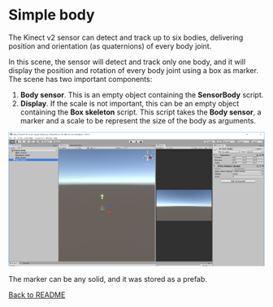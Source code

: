 # Simple body

The Kinect v2 sensor can detect and track up to six bodies, delivering position and orientation (as quaternions) of every body joint.

In this scene, the sensor will detect and track only one body, and it will display the position and rotation of every body joint using a box as marker. The scene has two important components:

1. __Body sensor__. This is an empty object containing the __SensorBody__ script.
2. __Display__. If the scale is not important, this can be an empty object containing the __Box skeleton__ script. This script takes the __Body sensor__, a marker and a scale to be represent the size of the body as arguments.

![SimpleBody scene](Images/SimpleBody.png)

The marker can be any solid, and it was stored as a prefab.

[Back to README](../README.md)